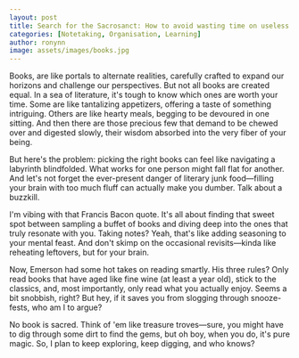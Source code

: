 ```yaml
---
layout: post
title: Search for the Sacrosanct: How to avoid wasting time on useless books.
categories: [Notetaking, Organisation, Learning]
author: ronynn
image: assets/images/books.jpg
---
```


Books, are like portals to alternate realities, carefully crafted to expand our horizons and challenge our perspectives. But not all books are created equal. In a sea of literature, it's tough to know which ones are worth your time. Some are like tantalizing appetizers, offering a taste of something intriguing. Others are like hearty meals, begging to be devoured in one sitting. And then there are those precious few that demand to be chewed over and digested slowly, their wisdom absorbed into the very fiber of your being.

But here's the problem: picking the right books can feel like navigating a labyrinth blindfolded. What works for one person might fall flat for another. And let's not forget the ever-present danger of literary junk food—filling your brain with too much fluff can actually make you dumber. Talk about a buzzkill.

I'm vibing with that Francis Bacon quote. It's all about finding that sweet spot between sampling a buffet of books and diving deep into the ones that truly resonate with you. Taking notes? Yeah, that's like adding seasoning to your mental feast. And don't skimp on the occasional revisits—kinda like reheating leftovers, but for your brain.

Now, Emerson had some hot takes on reading smartly. His three rules? Only read books that have aged like fine wine (at least a year old), stick to the classics, and, most importantly, only read what you actually enjoy. Seems a bit snobbish, right? But hey, if it saves you from slogging through snooze-fests, who am I to argue?

No book is sacred. Think of 'em like treasure troves—sure, you might have to dig through some dirt to find the gems, but oh boy, when you do, it's pure magic. So, I plan to keep exploring, keep digging, and who knows?
